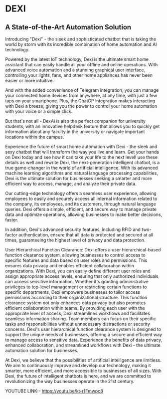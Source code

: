 # DEXI
<h2>A State-of-the-Art Automation Solution</h2>
Introducing "Dexi" - the sleek and sophisticated chatbot that is taking the world by storm with its incredible combination of home automation and AI technology.

Powered by the latest IoT technology, Dexi is the ultimate smart home assistant that can easily handle all your offline and online operations. With advanced voice automation and a stunning graphical user interface, controlling your lights, fans, and other home appliances has never been easier or more intuitive.

And with the added convenience of Telegram integration, you can manage your connected home devices from anywhere, at any time, with just a few taps on your smartphone. Plus, the ChatGP integration makes interacting with Dexi a breeze, giving you the power to control your home automation with your voice or a simple click.

But that's not all - DexAi is also the perfect companion for university students, with an innovative helpdesk feature that allows you to quickly get information about any faculty in the university or navigate important locations within the campus.

Experience the future of smart home automation with Dexi - the sleek and sexy chatbot that will transform the way you live and learn. Get your hands on Dexi today and see how it can take your life to the next level!  use these details as well and rewrite 
Dexi, the next-generation intelligent chatbot, is a true game-changer in the world of artificial intelligence. With its advanced machine learning algorithms and natural language processing capabilities, Dexi is the ultimate solution for businesses seeking a smarter and more efficient way to access, manage, and analyze their private data.

Our cutting-edge technology offers a seamless user experience, allowing employees to easily and securely access all internal information related to the company, its employees, and its customers, through natural language queries. Dexi offers a simple, efficient, and secure way to manage private data and optimize operations, allowing businesses to make better decisions, faster.

In addition, Dexi's advanced security features, including RFID and two-factor authentication, ensure that all data is protected and secured at all times, guaranteeing the highest level of privacy and data protection.

User Hierarchical Function Clearance: Dexi offers a user hierarchical-based function clearance system, allowing businesses to control access to specific features and data based on user roles and permissions. This ensures data privacy and enables efficient collaboration within organizations. With Dexi, you can easily define different user roles and assign appropriate access levels, ensuring that only authorized individuals can access sensitive information. Whether it's granting administrative privileges to top-level management or restricting certain functions to specific departments, Dexi empowers businesses to tailor access permissions according to their organizational structure. This function clearance system not only enhances data privacy but also promotes efficient collaboration within teams. By providing each user with the appropriate level of access, Dexi streamlines workflows and facilitates seamless information sharing. Team members can focus on their specific tasks and responsibilities without unnecessary distractions or security concerns. Dexi's user hierarchical function clearance system is designed to support the unique needs of businesses, offering a secure and efficient way to manage access to sensitive data. Experience the benefits of data privacy, enhanced collaboration, and streamlined workflows with Dexi - the ultimate automation solution for businesses.

At Dexi, we believe that the possibilities of artificial intelligence are limitless. We aim to continuously improve and develop our technology, making it smarter, more efficient, and more accessible to businesses of all sizes. With Dexi, the future of intelligent chatbots is here, and we are committed to revolutionizing the way businesses operate in the 21st century.  

YOUTUBE LINK:- https://youtu.be/kt-r1Fmwpc8
